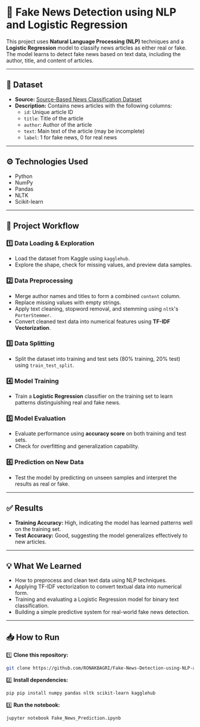 # 📰 Fake News Detection using NLP and Logistic Regression

This project uses **Natural Language Processing (NLP)** techniques and a **Logistic Regression** model to classify news articles as either real or fake. The model learns to detect fake news based on text data, including the author, title, and content of articles.

---

## 📄 Dataset

- **Source:** [Source-Based News Classification Dataset](https://www.kaggle.com/datasets/ruchi798/source-based-news-classification)
- **Description:** Contains news articles with the following columns:
  - `id`: Unique article ID
  - `title`: Title of the article
  - `author`: Author of the article
  - `text`: Main text of the article (may be incomplete)
  - `label`: 1 for fake news, 0 for real news

---

## ⚙️ Technologies Used

- Python
- NumPy
- Pandas
- NLTK
- Scikit-learn

---

## 🚀 Project Workflow

### 1️⃣ Data Loading & Exploration
- Load the dataset from Kaggle using `kagglehub`.
- Explore the shape, check for missing values, and preview data samples.

### 2️⃣ Data Preprocessing
- Merge author names and titles to form a combined `content` column.
- Replace missing values with empty strings.
- Apply text cleaning, stopword removal, and stemming using `nltk`'s `PorterStemmer`.
- Convert cleaned text data into numerical features using **TF-IDF Vectorization**.

### 3️⃣ Data Splitting
- Split the dataset into training and test sets (80% training, 20% test) using `train_test_split`.

### 4️⃣ Model Training
- Train a **Logistic Regression** classifier on the training set to learn patterns distinguishing real and fake news.

### 5️⃣ Model Evaluation
- Evaluate performance using **accuracy score** on both training and test sets.
- Check for overfitting and generalization capability.

### 6️⃣ Prediction on New Data
- Test the model by predicting on unseen samples and interpret the results as real or fake.

---

## ✅ Results

- **Training Accuracy:** High, indicating the model has learned patterns well on the training set.
- **Test Accuracy:** Good, suggesting the model generalizes effectively to new articles.

---

## 💡 What We Learned

- How to preprocess and clean text data using NLP techniques.
- Applying TF-IDF vectorization to convert textual data into numerical form.
- Training and evaluating a Logistic Regression model for binary text classification.
- Building a simple predictive system for real-world fake news detection.

---

## 📥 How to Run

1️⃣ **Clone this repository:**

```bash
git clone https://github.com/RONAKBAGRI/Fake-News-Detection-using-NLP-and-Logistic-Regression.git
```

2️⃣ **Install dependencies:**
```bash
pip pip install numpy pandas nltk scikit-learn kagglehub
```

3️⃣ **Run the notebook:**
```bash
jupyter notebook Fake_News_Prediction.ipynb
```